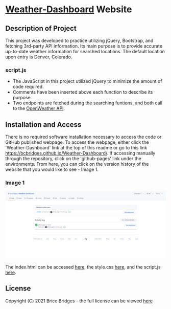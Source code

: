# [Weather-Dashboard](https://bcbridges.github.io/Weather-Dashboard/) Website

## Description of Project

This project was developed to practice utilizing jQuery, Bootstrap, and fetching 3rd-party API information. Its main purpose is to provide accurate up-to-date weather information for searched locations. The default location upon entry is Denver, Colorado.

### script.js

- The JavaScript in this project utilized jQuery to minimize the amount of code required.
- Comments have been inserted above each function to describe its purpose.
- Two endpoints are fetched during the searching funtions, and both call to the [OpenWeather API](https://openweathermap.org/).

## Installation and Access

There is no required software installation necessary to access the code or GitHub published webpage. To access the webpage, either click the 'Weather-Dashboard' link at the top of this readme or go to this link https://bcbridges.github.io/Weather-Dashboard/. If accessing manually through the repository, click on the 'github-pages' link under the environments. From here, you can click on the version history of the website that you would like to see - Image 1.

### Image 1

![Quiz Screenshot](./assets//images/GitHubSnip.PNG)

The index.html can be accessed [here](index.html), the style.css [here](./assets/style.css), and the script.js [here](./assets/script.js).

## License

Copyright (C) 2021 Brice Bridges - the full license can be viewed [here](license.txt)
